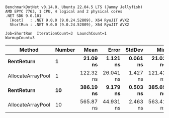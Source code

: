 ```

BenchmarkDotNet v0.14.0, Ubuntu 22.04.5 LTS (Jammy Jellyfish)
AMD EPYC 7763, 1 CPU, 4 logical and 2 physical cores
.NET SDK 9.0.101
  [Host]   : .NET 9.0.0 (9.0.24.52809), X64 RyuJIT AVX2
  ShortRun : .NET 9.0.0 (9.0.24.52809), X64 RyuJIT AVX2

Job=ShortRun  IterationCount=3  LaunchCount=1  
WarmupCount=3  

```
| Method            | Number | Mean      | Error     | StdDev   | Min       | Max       | Allocated |
|------------------ |------- |----------:|----------:|---------:|----------:|----------:|----------:|
| **RentReturn**        | **1**      |  **21.09 ns** |  **1.121 ns** | **0.061 ns** |  **21.03 ns** |  **21.15 ns** |         **-** |
| AllocateArrayPool | 1      | 122.32 ns | 26.041 ns | 1.427 ns | 121.42 ns | 123.97 ns |         - |
| **RentReturn**        | **10**     | **386.19 ns** |  **9.179 ns** | **0.503 ns** | **385.69 ns** | **386.70 ns** |         **-** |
| AllocateArrayPool | 10     | 565.87 ns | 44.931 ns | 2.463 ns | 563.41 ns | 568.33 ns |         - |
